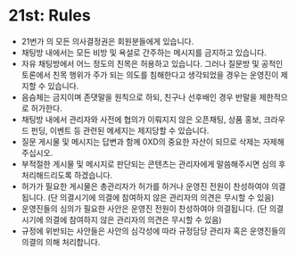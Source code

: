 # 21st: Rules

- 21번가 의 모든 의사결정권은 회원분들에게 있습니다.
- 채팅방 내에서는 모든 비방 및 욕설로 간주하는 메시지를 금지하고 있습니다.
- 자유 채팅방에서 어느 정도의 친목은 허용하고 있습니다. 그러나 질문방 및 공적인 토론에서 친목 행위가 주가 되는 의도를 침해한다고 생각되었을 경우는 운영진이 제지할 수 있습니다.
- 음슴체는 금지이며 존댓말을 원칙으로 하되, 친구나 선후배인 경우 반말을 제한적으로 허가한다.
- 채팅방 내에서 관리자와 사전에 협의가 이뤄지지 않은 오픈채팅, 상품 홍보, 크라우드 펀딩, 이벤트 등 관련된 메세지는 제지당할 수 있습니다.
- 질문 게시물 및 메시지는 답변과 함께 0XD의 중요한 자산이 되므로 삭제는 자제해 주십시오.
- 부적절한 게시물 및 메시지로 판단되는 콘텐츠는 관리자에게 말씀해주시면 심의 후 처리해드리도록 하겠습니다.
- 허가가 필요한 게시물은 총관리자가 허가를 하거나 운영진 전원이 찬성하여야 의결됩니다. (단 의결시기에 의결에 참여하지 않은 관리자의 의견은 무시할 수 있음)
- 운영진들의 심의가 필요한 사안은 운영진 전원이 찬성하여야 의결됩니다. (단 의결시기에 의결에 참여하지 않은 관리자의 의견은 무시할 수 있음)
- 규정에 위반되는 사안들은 사안의 심각성에 따라 규정담당 관리자 혹은 운영진들의 의결의 의해 처리합니다.
